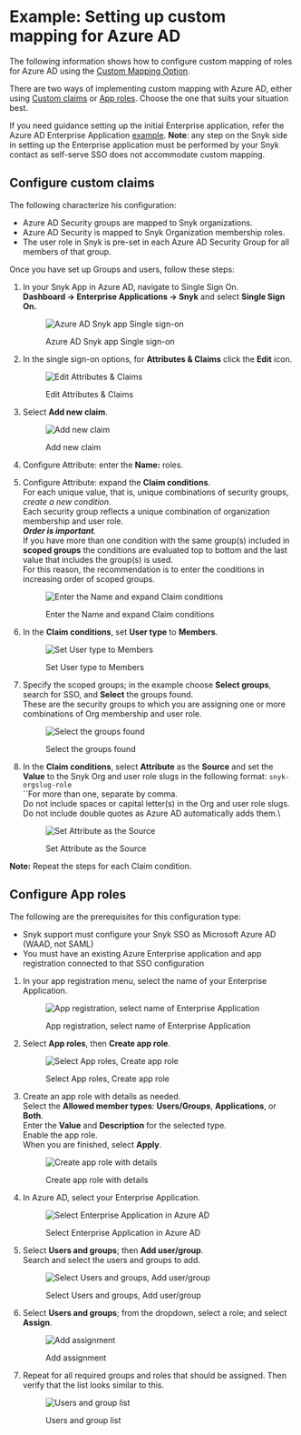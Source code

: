 # Example: Setting up custom mapping for Azure AD

The following information shows how to configure custom mapping of roles for Azure AD using the [Custom Mapping Option](./).

There are two ways of implementing custom mapping with Azure AD, either using [Custom claims](example-setting-up-custom-mapping-for-azure-ad.md#configuration) or [App roles](example-setting-up-custom-mapping-for-azure-ad.md#configuration-app-roles). Choose the one that suits your situation best.

If you need guidance setting up the initial Enterprise application, refer the Azure AD Enterprise Application [example](../self-serve-single-sign-on-sso/example-azure-ad-enterprise-application.md). **Note**: any step on the Snyk side in setting up the Enterprise application must be performed by your Snyk contact as self-serve SSO does not accommodate custom mapping.

## Configure custom claims

The following characterize his configuration:

* Azure AD Security groups are mapped to Snyk organizations.
* Azure AD Security is mapped to Snyk Organization membership roles.
* The user role in Snyk is pre-set in each Azure AD Security Group for all members of that group.

Once you have set up Groups and users, follow these steps:

1.  In your Snyk App in Azure AD, navigate to Single Sign On.\
    **Dashboard -> Enterprise Applications -> Snyk** and select **Single Sign On.**

    <figure><img src="../../../../.gitbook/assets/Screen Shot 2022-06-08 at 8.22.43 AM.png" alt="Azure AD Snyk app Single sign-on"><figcaption><p>Azure AD Snyk app Single sign-on</p></figcaption></figure>
2.  In the single sign-on options, for **Attributes & Claims** click the **Edit** icon.

    <figure><img src="../../../../.gitbook/assets/Screen Shot 2022-06-08 at 8.26.20 AM.png" alt="Edit Attributes &#x26; Claims"><figcaption><p>Edit Attributes &#x26; Claims</p></figcaption></figure>
3.  Select **Add new claim**.

    <figure><img src="../../../../.gitbook/assets/Screen Shot 2022-06-08 at 8.28.37 AM.png" alt="Add new claim"><figcaption><p>Add new claim</p></figcaption></figure>
4. Configure Attribute: enter the **Name:** roles.
5.  Configure Attribute: expand the **Claim conditions**.\
    For each unique value, that is, unique combinations of security groups, _create a new condition_.\
    Each security group reflects a unique combination of organization membership and user role.\
    _**Order is important**._\
    If you have more than one condition with the same group(s) included in **scoped groups** the conditions are evaluated top to bottom and the last value that includes the group(s) is used.\
    For this reason, the recommendation is to enter the conditions in increasing order of scoped groups.

    <figure><img src="../../../../.gitbook/assets/Screen Shot 2022-06-08 at 8.32.50 AM (2).png" alt="Enter the Name and expand Claim conditions"><figcaption><p>Enter the Name and expand Claim conditions</p></figcaption></figure>
6.  In the **Claim conditions**, set **User type** to **Members**.

    <figure><img src="../../../../.gitbook/assets/Screen Shot 2022-06-08 at 9.19.38 AM.png" alt="Set User type to Members"><figcaption><p>Set User type to Members</p></figcaption></figure>
7.  Specify the scoped groups; in the example choose **Select groups**, search for SSO, and **Select** the groups found.\
    These are the security groups to which you are assigning one or more combinations of Org membership and user role.

    <figure><img src="../../../../.gitbook/assets/select groups.png" alt="Select the groups found"><figcaption><p>Select the groups found</p></figcaption></figure>
8.  In the **Claim conditions**, select **Attribute** as the **Source** and set the **Value** to the Snyk Org and user role slugs in the following format: `snyk-orgslug-role`\
    \`\`For more than one, separate by comma.\
    Do not include spaces or capital letter(s) in the Org and user role slugs.\
    Do not include double quotes as Azure AD automatically adds them.\\

    <figure><img src="../../../../.gitbook/assets/Screen Shot 2022-06-08 at 9.20.22 AM.png" alt="Set Attribute as the Source"><figcaption><p>Set Attribute as the Source</p></figcaption></figure>

**Note:** Repeat the steps for each Claim condition.

## Configure App roles

The following are the prerequisites for this configuration type:

* Snyk support must configure your Snyk SSO as Microsoft Azure AD (WAAD, not SAML)
* You must have an existing Azure Enterprise application and app registration connected to that SSO configuration

1.  In your app registration menu, select the name of your Enterprise Application.

    <figure><img src="../../../../.gitbook/assets/image (5).png" alt="App registration, select name of Enterprise Application"><figcaption><p>App registration, select name of Enterprise Application</p></figcaption></figure>
2.  Select **App roles**, then **Create app role**.

    <figure><img src="../../../../.gitbook/assets/image (1).png" alt="Select App roles, Create app role"><figcaption><p>Select App roles, Create app role</p></figcaption></figure>
3.  Create an app role with details as needed.\
    Select the **Allowed member types**: **Users/Groups**, **Applications**, or **Both**.\
    Enter the **Value** and **Description** for the selected type.\
    Enable the app role.\
    When you are finished, select **Apply**.

    <figure><img src="../../../../.gitbook/assets/image (2).png" alt="Create app role with details"><figcaption><p>Create app role with details</p></figcaption></figure>
4.  In Azure AD, select your Enterprise Application.

    <figure><img src="../../../../.gitbook/assets/image (3) (2) (1).png" alt="Select Enterprise Application in Azure AD"><figcaption><p>Select Enterprise Application in Azure AD</p></figcaption></figure>
5.  Select **Users and groups**; then **Add user/group**.\
    Search and select the users and groups to add.

    <figure><img src="../../../../.gitbook/assets/image (4).png" alt="Select Users and groups, Add user/group"><figcaption><p>Select Users and groups, Add user/group</p></figcaption></figure>
6.  Select **Users and groups**; from the dropdown, select a role; and select **Assign**.

    <figure><img src="../../../../.gitbook/assets/image (5) (1).png" alt="Add assignment"><figcaption><p>Add assignment</p></figcaption></figure>
7.  Repeat for all required groups and roles that should be assigned. Then verify that the list looks similar to this.

    <figure><img src="../../../../.gitbook/assets/image (6) (1) (1).png" alt="Users and group list"><figcaption><p>Users and group list</p></figcaption></figure>
